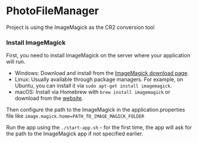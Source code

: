 
# PhotoFileManager

Project is using the ImageMagick as the CR2 conversion tool

### Install ImageMagick
First, you need to install ImageMagick on the server where your application will run.

 - Windows: Download and install from the [ImageMagick download page](https://imagemagick.org/script/download.php).
 - Linux: Usually available through package managers. For example, on
   Ubuntu, you can install it via `sudo apt-get install imagemagick`.
 - macOS: Install via Homebrew with `brew install imagemagick` or download
   from the [website](https://imagemagick.org/script/download.php).

Then configure the path to the ImageMagick in the application.properties file like `image.magick.home=PATH_TO_IMAGE_MAGICK_FOLDER`

Run the app using the `./start-app.sh` - for the first time, the app will ask for the path to the ImageMagick app if not specified earlier.
